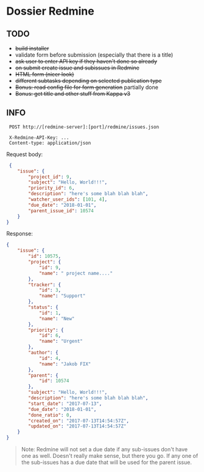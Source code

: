 # Dossier Redmine

## TODO

* ~~build installer~~
* validate form before submission (especially that there is a title)
* ~~ask user to enter API key if they haven't done so already~~
* ~~on submit create issue and subissues in Redmine~~
* ~~HTML form (nicer look)~~
* ~~different subtasks depending on selected publication type~~
* ~~Bonus: read config file for form generation~~ partially done
* ~~Bonus: get title and other stuff from Kappa v3~~

## INFO

```text
 POST http://[redmine-server]:[port]/redmine/issues.json

 X-Redmine-API-Key: ...
 Content-type: application/json
```

Request body:

```json
 {
	"issue": {
		"project_id": 9,
		"subject": "Hello, World!!!",
		"priority_id": 6,
		"description": "here's some blah blah blah",
		"watcher_user_ids": [101, 4],
		"due_date": "2018-01-01",
		"parent_issue_id": 10574
	}
}
```

Response:

```json
{
    "issue": {
        "id": 10575,
        "project": {
            "id": 9,
            "name": " project name...."
        },
        "tracker": {
            "id": 3,
            "name": "Support"
        },
        "status": {
            "id": 1,
            "name": "New"
        },
        "priority": {
            "id": 6,
            "name": "Urgent"
        },
        "author": {
            "id": 4,
            "name": "Jakob FIX"
        },
        "parent": {
            "id": 10574
        },
        "subject": "Hello, World!!!",
        "description": "here's some blah blah blah",
        "start_date": "2017-07-13",
        "due_date": "2018-01-01",
        "done_ratio": 0,
        "created_on": "2017-07-13T14:54:57Z",
        "updated_on": "2017-07-13T14:54:57Z"
    }
}
```

> Note: Redmine will not set a due date if any sub-issues don't have one as well. Doesn't really make sense, but there you go. If any one of the sub-issues has a due date that will be used for the parent issue.
